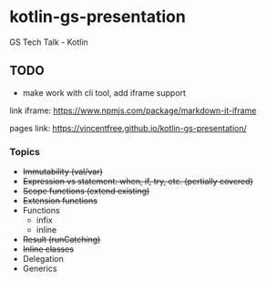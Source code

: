 # kotlin-gs-presentation
GS Tech Talk - Kotlin

## TODO

* make work with cli tool, add iframe support

link iframe: https://www.npmjs.com/package/markdown-it-iframe

pages link: https://vincentfree.github.io/kotlin-gs-presentation/

### Topics

* ~~Immutability (val/var)~~
* ~~Expression vs statement: when, if, try, etc. (pertially covered)~~
* ~~Scope functions (extend existing)~~
* ~~Extension functions~~ 
* Functions
    * infix
    * inline
* ~~Result (runCatching)~~
* ~~Inline classes~~
* Delegation
* Generics
